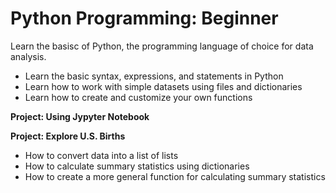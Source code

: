 # Python Programming: Beginner
Learn the basisc of Python, the programming language of choice for data analysis.
- Learn the basic syntax, expressions, and statements in Python
- Learn how to work with simple datasets using files and dictionaries
- Learn how to create and customize your own functions

__Project: Using Jypyter Notebook__<br>

__Project: Explore U.S. Births__
- How to convert data into a list of lists
- How to calculate summary statistics using dictionaries
- How to create a more general function for calculating summary statistics
